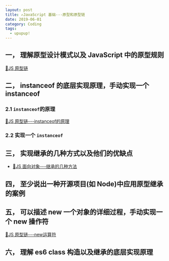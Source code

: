 ```yaml
---
layout: post
title: ✍️JavaScript 基础---原型和原型链
date: 2019-06-01
category: Coding
tags:
  - upupup!
---
```

## 一， 理解原型设计模式以及 JavaScript 中的原型规则
[🛵JS 原型链](/posts/2018/11/14/js-object-oriented.html)
## 二， instanceof 的底层实现原理，手动实现一个 instanceof
### 2.1 `instanceof`的原理
[🛵JS 原型链---instanceof的原理](/posts/2018/11/17/js-proto.html#instanceof的原理)
### 2.2 实现一个 `instanceof`
## 三， 实现继承的几种方式以及他们的优缺点
- [🛵JS 面向对象---继承的几种方法](/posts/2018/11/14/js-object-oriented.html#继承的几种方法)
## 四， 至少说出一种开源项目(如 Node)中应用原型继承的案例

## 五， 可以描述 new 一个对象的详细过程，手动实现一个 new 操作符
[🛵JS 原型链---new运算符](/posts/2018/11/17/js-proto.html#new运算符)
## 六， 理解 es6 class 构造以及继承的底层实现原理